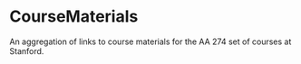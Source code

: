 # CourseMaterials
An aggregation of links to course materials for the AA 274 set of courses at Stanford.

